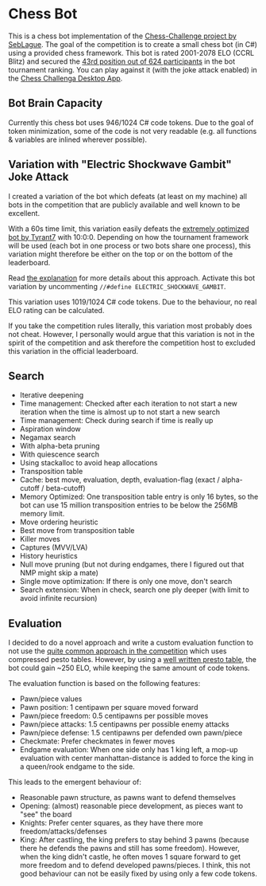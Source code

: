 # Chess Bot
This is a chess bot implementation of the [Chess-Challenge project by SebLague](https://github.com/SebLague/Chess-Challenge).
The goal of the competition is to create a small chess bot (in C#) using a provided chess framework.
This bot is rated 2001-2078 ELO (CCRL Blitz) and secured the [43rd position out of 624 participants](https://github.com/SebLague/Tiny-Chess-Bot-Challenge-Results/blob/main/RatingsList.txt#L48) in the bot tournament ranking. You can play against it (with the joke attack enabled) in the [Chess Challenga Desktop App](https://sebastian.itch.io/tiny-chess-bots).

## Bot Brain Capacity
Currently this chess bot uses 946/1024 C# code tokens. Due to the goal of token minimization, some of the code is not very readable (e.g. all functions & variables are inlined wherever possible).

## Variation with "Electric Shockwave Gambit" Joke Attack
I created a variation of the bot which defeats (at least on my machine) all bots in the competition that are publicly available and well known to be excellent.

With a 60s time limit, this variation easily defeats the [extremely optimized bot by Tyrant7](https://github.com/Tyrant7/Chess-Challenge) with 10:0:0.
Depending on how the tournament framework will be used (each bot in one process or two bots share one process), this variation might therefore be either on the top or on the bottom of the leaderboard.

Read [the explanation](https://github.com/vonox7/Chess-Challenge/blob/main/Chess-Challenge/src/My%20Bot/MyBot.cs#L13) for more details about this approach.
Activate this bot variation by uncommenting `//#define ELECTRIC_SHOCKWAVE_GAMBIT`.

This variation uses 1019/1024 C# code tokens. Due to the behaviour, no real ELO rating can be calculated.

If you take the competition rules literally, this variation most probably does not cheat.
However, I personally would argue that this variation is not in the spirit of the competition and ask therefore the competition host to excluded this variation in the official leaderboard.

## Search
* Iterative deepening
 * Time management: Checked after each iteration to not start a new iteration when the time is almost up to not start a new search
 * Time management: Check during search if time is really up
* Aspiration window
* Negamax search
 * With alpha-beta pruning
 * With quiescence search
 * Using stackalloc to avoid heap allocations
* Transposition table
 * Cache: best move, evaluation, depth, evaluation-flag (exact / alpha-cutoff / beta-cutoff)
 * Memory Optimized: One transposition table entry is only 16 bytes, so the bot can use 15 million transposition entries to be below the 256MB memory limit.
* Move ordering heuristic
 * Best move from transposition table
 * Killer moves
 * Captures (MVV/LVA)
 * History heuristics
* Null move pruning (but not during endgames, there I figured out that NMP might skip a mate)
* Single move optimization: If there is only one move, don't search
* Search extension: When in check, search one ply deeper (with limit to avoid infinite recursion)

## Evaluation
I decided to do a novel approach and write a custom evaluation function to not use the [quite common approach in the competition](https://github.com/SebLague/Chess-Challenge/forks) which uses compressed pesto tables.
However, by using a [well written presto table](https://github.com/Tyrant7/Chess-Challenge/blob/main/Chess-Challenge/src/My%20Bot/MyBot.cs), the bot could gain ~250 ELO, while keeping the same amount of code tokens.

The evaluation function is based on the following features:
 * Pawn/piece values
 * Pawn position: 1 centipawn per square moved forward
 * Pawn/piece freedom: 0.5 centipawns per possible moves
 * Pawn/piece attacks: 1.5 centipawns per possible enemy attacks
 * Pawn/piece defense: 1.5 centipawns per defended own pawn/piece
 * Checkmate: Prefer checkmates in fewer moves
 * Endgame evaluation: When one side only has 1 king left, a mop-up evaluation with center manhattan-distance is added to force the king in a queen/rook endgame to the side.

This leads to the emergent behaviour of:
 * Reasonable pawn structure, as pawns want to defend themselves
 * Opening: (almost) reasonable piece development, as pieces want to "see" the board
 * Knights: Prefer center squares, as they have there more freedom/attacks/defenses
 * King: After castling, the king prefers to stay behind 3 pawns (because there he defends the pawns and still has some freedom). However, when the king didn't castle, he often moves 1 square forward to get more freedom and to defend developed pawns/pieces. I think, this not good behaviour can not be easily fixed by using only a few code tokens.
